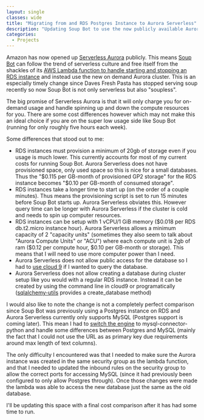 ```yaml
---
layout: single
classes: wide
title: "Migrating from and RDS Postgres Instance to Aurora Serverless"
description: "Updating Soup Bot to use the now publicly available Aurora Serverless as its data store."
categories:
  - Projects
---
```


Amazon has now opened up [Serverless Aurora](https://aws.amazon.com/rds/aurora/serverless/) publicly. This means [Soup Bot](/projects/2018/05/07/Soup-Bot.html) can follow the trend of serverless culture and free itself from the shackles of its [AWS Lambda function to handle starting and stopping an RDS instance](https://github.com/ciferkey/soup-bot/blob/master/provision.py) and instead use the new on demand Aurora cluster. This is an especially timely change since Daves Fresh Pasta has stopped serving soup recently so now Soup Bot is not only serverless but also "soupless".

The big promise of Serverless Aurora is that it will only charge you for on-demand usage and handle spinning up and down the compute resources for you. There are some cost differences however which may not make this an ideal choice if you are on the super low usage side like Soup Bot (running for only roughly five hours each week). 

Some differences that stood out to me:
- RDS instances must provision a minimum of 20gb of storage even if you usage is much lower. This currently accounts for most of my current costs for running Soup Bot. Aurora Serverless does not have provisioned space, only used space so this is nice for a small databases. Thus the "$0.115 per GB-month of provisioned GP2 storage" for the RDS instance becomes "$0.10 per GB-month of consumed storage".
- RDS instances take a longer time to start up (on the order of a couple minutes). Thus means the provisioning script is set to run 15 minutes before Soup Bot starts up. Aurora Serverless obviates this. However query time can be longer with Aurora Serverless if the cluster is cold and needs to spin up computer resources.
- RDS instances can be setup with 1 vCPU/1 GiB memory ($0.018 per RDS db.t2.micro instance hour). Aurora Serverless allows a minimum capacity of 2 "capacity units" (sometimes they also seem to talk about "Aurora Compute Units" or "ACU") where each compute unit is 2gb of ram ($0.12 per compute hour, $0.10 per GB-month or storage). This means that I will need to use more computer power than I need.
- Aurora Serverless does not allow public access for the database so I had to [use cloud 9](https://aws.amazon.com/getting-started/tutorials/configure-connect-serverless-mysql-database-aurora/) if I wanted to query the database.
- Aurora Serverless does not allow creating a database during cluster setup like you would with a regular RDS instance. Instead it can be created by using the command line in cloud9 or programatically ([sqlalchemy-utils](https://sqlalchemy-utils.readthedocs.io/en/latest/) provides a create_database method)

I would also like to note the change is not a completely perfect comparison since Soup Bot was previously using a Postgres instance on RDS and Aurora Serverless currently only supports MySQL (Postgres support is coming later). This mean I had to [switch the engine](http://docs.sqlalchemy.org/en/latest/core/engines.html#mysql) to mysql-connector-python and handle some differences between Postgres and MySQL (mainly the fact that I could not use the URL as as primary key due requirements around max length of text columns).

The only difficulty I encountered was that I needed to make sure the Aurora instance was created in the same security group as the lambda function, and that I needed to updated the inbound rules on the security group to allow the correct ports for accessing MySQL (since it had previously been configured to only allow Postgres through). Once those changes were made the lambda was able to access the new database just the same as the old database.

I'll be updating this space with a final cost comparison after it has had some time to run.
